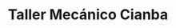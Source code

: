 ---
title: "Taller Mecánico Cianba"
url: /cipolletti/taller-mecanico-cianba/
shop: reparación de automóviles
---